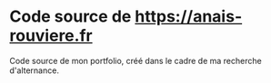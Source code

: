 # Code source de https://anais-rouviere.fr

Code source de mon portfolio, créé dans le cadre de ma recherche d'alternance.


